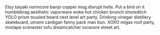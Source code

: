 Etsy taiyaki normcore banjo copper mug disrupt hella. Put a bird on it humblebrag aesthetic vaporware woke hot chicken brunch shoreditch YOLO prism tousled beard next level art party. Drinking vinegar distillery skateboard, umami cardigan fanny pack man bun. XOXO migas roof party, mixtape scenester tofu dreamcatcher locavore street art.